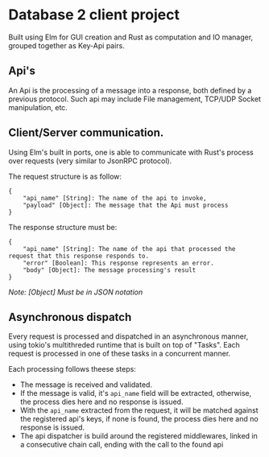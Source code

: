 # Database 2 client project
  Built using Elm for GUI creation and Rust as computation and IO manager, grouped together as Key-Api pairs.

## Api's
    
  An Api is the processing of a message into a response, both
defined by a previous protocol. Such api may include File 
management, TCP/UDP Socket manipulation, etc.

## Client/Server communication.
  
  Using Elm's built in ports, one is able to communicate with Rust's process over requests (very similar to JsonRPC protocol). 

  The request structure is as follow:

    {
        "api_name" [String]: The name of the api to invoke,
        "payload" [Object]: The message that the Api must process
    }

  The response structure must be:

    {
        "api_name" [String]: The name of the api that processed the request that this response responds to.
        "error" [Boolean]: This response represents an error.
        "body" [Object]: The message processing's result
    }
    
  *Note: [Object] Must be in JSON notation*

## Asynchronous dispatch 
    
  Every request is processed and dispatched in an asynchronous
manner, using tokio's multithreded runtime that is built on
top of "Tasks". Each request is processed in one of these tasks in a concurrent manner.

  Each processing follows theese steps:
  
  - The message is received and validated.
  - If the message is valid, it's `api_name` field will be
  extracted, otherwise, the process dies here and no response
  is issued.
  - With the `api_name` extracted from the request, it will be
  matched against the registered api's keys, if none is found,
  the process dies here and no response is issued.
  - The api dispatcher is build around the registered 
  middlewares, linked in a consecutive chain call, ending with
  the call to the found api
